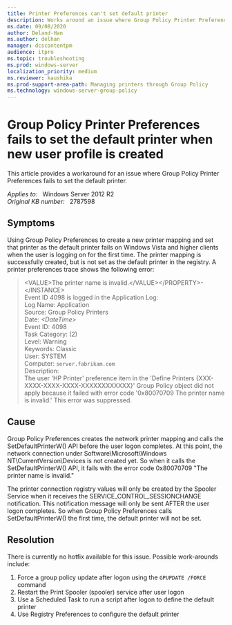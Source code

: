```yaml
---
title: Printer Preferences can't set default printer
description: Works around an issue where Group Policy Printer Preferences fails to set the default printer.
ms.date: 09/08/2020
author: Deland-Han
ms.author: delhan
manager: dcscontentpm
audience: itpro
ms.topic: troubleshooting
ms.prod: windows-server
localization_priority: medium
ms.reviewer: kaushika
ms.prod-support-area-path: Managing printers through Group Policy
ms.technology: windows-server-group-policy
---
```

# Group Policy Printer Preferences fails to set the default printer when new user profile is created

This article provides a workaround for an issue where Group Policy Printer Preferences fails to set the default printer.

_Applies to:_ &nbsp; Windows Server 2012 R2  
_Original KB number:_ &nbsp; 2787598

## Symptoms

Using Group Policy Preferences to create a new printer mapping and set that printer as the default printer fails on Windows Vista and higher clients when the user is logging on for the first time. The printer mapping is successfully created, but is not set as the default printer in the registry.  A printer preferences trace shows the following error:

>\<VALUE>The printer name is invalid.\</VALUE>\</PROPERTY>-\</INSTANCE>  
Event ID 4098 is logged in the Application Log:  
Log Name:      Application  
Source:        Group Policy Printers  
Date:          *\<DateTime>*  
Event ID:      4098  
Task Category: (2)  
Level:         Warning  
Keywords:      Classic  
User:          SYSTEM  
Computer:      `server.fabrikam.com`  
Description:  
The user 'HP Printer' preference item in the 'Define Printers {XXX-XXXX-XXXX-XXXX-XXXXXXXXXXXX}' Group Policy object did not apply because it failed with error code '0x80070709 The printer name is invalid.' This error was suppressed.

## Cause

Group Policy Preferences creates the network printer mapping and calls the SetDefaultPrinterW() API before the user logon completes. At this point, the network connection under Software\\Microsoft\\Windows NT\\CurrentVersion\\Devices is not created yet. So when it calls the SetDefaultPrinterW() API, it fails with the error code 0x80070709 "The printer name is invalid."

The printer connection registry values will only be created by the Spooler Service when it receives the SERVICE_CONTROL_SESSIONCHANGE notification. This notification message will only be sent AFTER the user logon completes. So when Group Policy Preferences calls SetDefaultPrinterW() the first time, the default printer will not be set.

## Resolution

There is currently no hotfix available for this issue. Possible work-arounds include:

1. Force a group policy update after logon using the `GPUPDATE /FORCE` command
2. Restart the Print Spooler (spooler) service after user logon
3. Use a Scheduled Task to run a script after logon to define the default printer
4. Use Registry Preferences to configure the default printer
